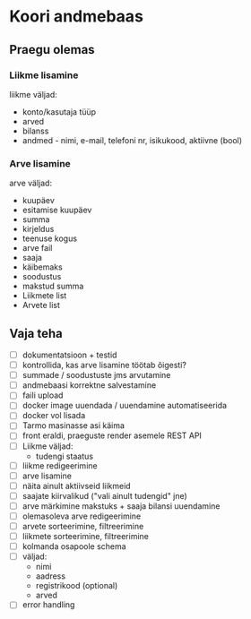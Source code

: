 # Koori andmebaas

## Praegu olemas
### Liikme lisamine
  liikme väljad:
 - konto/kasutaja tüüp
 - arved
 - bilanss
 - andmed - nimi, e-mail, telefoni nr, isikukood, aktiivne (bool)
### Arve lisamine
  arve väljad:
  - kuupäev
  - esitamise kuupäev
  - summa
  - kirjeldus
  - teenuse kogus
  - arve fail
  - saaja
  - käibemaks
  - soodustus
  - makstud summa
  - Liikmete list
  - Arvete list


## Vaja teha
- [ ] dokumentatsioon + testid
- [ ] kontrollida, kas arve lisamine töötab õigesti?
- [ ] summade / soodustuste jms arvutamine
- [ ] andmebaasi korrektne salvestamine
- [ ] faili upload
- [ ] docker image uuendada / uuendamine automatiseerida
- [ ] docker vol lisada
- [ ] Tarmo masinasse asi käima
- [ ] front eraldi, praeguste render asemele REST API
- [ ] Liikme väljad:
  - tudengi staatus
- [ ] liikme redigeerimine
- [ ] arve lisamine
- [ ] näita ainult aktiivseid liikmeid
- [ ] saajate kiirvalikud ("vali ainult tudengid" jne)
- [ ] arve märkimine makstuks + saaja bilansi uuendamine
- [ ] olemasoleva arve redigeerimine
- [ ] arvete sorteerimine, filtreerimine
- [ ] liikmete sorteerimine, filtreerimine
- [ ] kolmanda osapoole schema
- [ ] väljad:
    - nimi
    - aadress
    - registrikood (optional)
    - arved
- [ ] error handling
